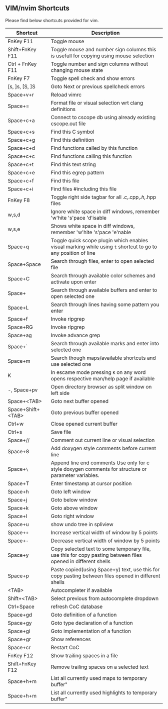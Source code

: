 ## VIM/nvim Shortcuts

Please find below shortcuts provided for vim.

|Shortcut|Description|
|---|---|
|FnKey F11|Toggle mouse
|Shift+FnKey F11|Toggle mouse and number sign columns this is usefull for copying using mouse selection
|Ctrl + FnKey F11|Toggle number and sign columns without changing mouse state
|FnKey F7|Toggle spell check and show errors|
|[s, ]s, [S, ]S|Goto Next or previous spellcheck errors|
|Space+v+r|Reload vimrc|
|Space+=|Format file or visual selection wrt clang definitions
|Space+c+a|Connect to cscope db using already existing cscope.out file
|Space+c+s|Find this C symbol
|Space+c+g|Find this definition
|Space+c+d|Find functions called by this function
|Space+c+c|Find functions calling this function
|Space+c+t|Find this text string
|Space+c+e|Find this egrep pattern
|Space+c+f|Find this file
|Space+c+i|Find files #including this file
|FnKey F8|Toggle right side tagbar for all *.c,*.cpp,*.h,*.hpp files|
|w,s,d|Ignore white space in diff windows, remember 'w'hite 's'pace 'd'isable|
|w,s,e|Shows white space in diff windows, remember 'w'hite 's'pace 'e'nable|
|Space+q|Toggle quick scope plugin which enables visual marking while using `t` shortcut to go to any position of line|
|Space+Space|Search through files, enter to open selected file|
|Space+C|Search through available color schemes and activate upon enter|
|Space+<ENTER>|Search through available buffers and enter to open selected one|
|Space+L|Search through lines having some pattern you enter|
|Space+f|Invoke ripgrep|
|Space+RG|Invoke ripgrep|
|Space+ag|Invoke advance grep|
|Space+\`|Search through available marks and enter into selected one|
|Space+m|Search though maps/available shortcuts and use selected one|
|K|In escame mode pressing `K` on any word opens respective man/help page if available|
|-, Space+pv|Open directory browser as split window on left side|
|Space+\<TAB\>|Goto next buffer opened|
|Space+Shift+\<TAB\>|Goto previous buffer opened|
|Ctrl+w|Close opened current buffer|
|Ctrl+s|Save file|
|Space+//|Comment out current line or visual selection|
|Space+8|Add doxygen style comments before current line|
|Space+`\`|Append line end comments Use only for c style doxygen comments for structure or parameter variables.|
|Space+T|Enter timestamp at cursor position|
|Space+h|Goto left window|
|Space+j|Goto below window|
|Space+k|Goto above window|
|Space+l|Goto right window|
|Space+u|show undo tree in spliview|
|Space+`+`|Increase vertical width of window by 5 points|
|Space+`-`|Decrease vertical width of window by 5 points|
|Space+y|Copy selected text to some temporary file, use this for copy pasting between files opened in different shells|
|Space+p|Paste copied(using Space+y) text, use this for copy pasting between files opened in different shells|
|\<TAB\>|Autocompleter if available|
|Shift+\<TAB\>|Select previous from autocomplete dropdown|
|Ctrl+Space|refresh CoC database|
|Space+gd|Goto definition of a function|
|Space+gy|Goto type declaration of a function|
|Space+gi|Goto implementation of a function|
|Space+gr|Show references|
|Space+cr|Restart CoC|
|FnKey F12|Show trailing spaces in a file|
|Shift+FnKey F12|Remove trailing spaces on a selected text|
|Space+h+m|List all currently used maps to temporary buffer"
|Space+h+m|List all currently used highlights to temporary buffer"
